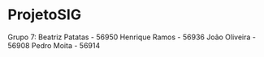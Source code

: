 # ProjetoSIG
Grupo 7:
    Beatriz Patatas - 56950
    Henrique Ramos - 56936
    João Oliveira - 56908
    Pedro Moita - 56914